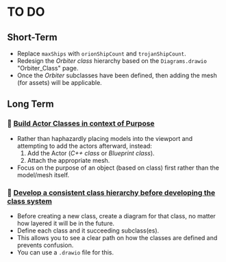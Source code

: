 # TO DO
## Short-Term
* Replace `maxShips` with `orionShipCount` and `trojanShipCount`.
* Redesign the *Orbiter class* hierarchy based on the `Diagrams.drawio` "Orbiter_Class" page.
* Once the *Orbiter* subclasses have been defined, then adding the mesh (for assets) will be applicable.

## Long Term
### 🔁 <u>Build Actor Classes in context of Purpose</u>
- Rather than haphazardly placing models into the viewport and attempting to add the actors afterward, instead:
    1. Add the Actor (*C++ class* or *Blueprint class*).
    2. Attach the appropriate mesh.
- Focus on the purpose of an object (based on class) first rather than the model/mesh itself.
### 🌿 <u>Develop a consistent class hierarchy before developing the class system</u>
- Before creating a new class, create a diagram for that class, no matter how layered it will be in the future.
- Define each class and it succeeding subclass(es).
- This allows you to see a clear path on how the classes are defined and prevents confusion.
- You can use a `.drawio` file for this.